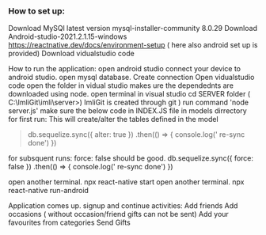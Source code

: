 ### How to set up:
Download MySQl latest version mysql-installer-community 8.0.29
Download Android-studio-2021.2.1.15-windows
https://reactnative.dev/docs/environment-setup ( here also android set up is provided)
Download vidualstudio code 

How to run the application:
open android studio
connect your device to android studio.
open mysql database. Create connection 
Open vidualstudio code
open the folder in vidual studio
makes ure the dependednts are downloaded using node.
open terminal in visual studio
cd SERVER folder ( C:\ImliGit\imli\server>) ImliGit is created through git )
run command 'node server.js' make sure the below code in INDEX.JS file in models dirrectory
for first run: This will create/alter the tables defined in the model
> db.sequelize.sync({ alter: true })
>  .then(() => {
>   console.log(' re-sync done')
> })

for subsquent runs: force: false should be good.
db.sequelize.sync({ force: false })
  .then(() => {
    console.log(' re-sync done')
  })

open another terminal.
  npx react-native start
open another terminal.
npx react-native run-android 

Application comes up. signup and continue
activities: 
     Add friends
     Add occasions ( without occasion/friend gifts can not be sent)
     Add your favourites from categories
     Send Gifts 
     
